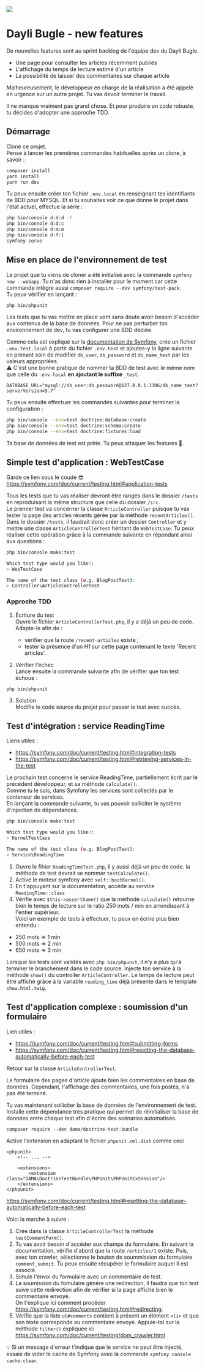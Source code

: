 ![](https://github.com/WildCodeSchool/workshop-symfony-testing-dayli-bugle/blob/main/assets/images/daily_buggle_logo.png?raw=true)

# Dayli Bugle - new features

De nouvelles features sont au sprint backlog de l'équipe dev du Dayli Bugle.  
- Une page pour consulter les articles récemment publiés
- L'affichage du temps de lecture estimé d'un article
- La possibilité de laisser des commentaires sur chaque article

Malheureusement, le développeur en charge de la réalisation a été appelé en urgence sur un autre projet. Tu vas devoir terminer le travail.

Il ne manque vraiment pas grand chose. Et pour produire un code robuste, tu décides d'adopter une approche TDD.

## Démarrage

Clone ce projet.  
Pense à lancer les premières commandes habituelles après un clone, à savoir :

```bash
composer install
yarn install
yarn run dev
```
Tu peux ensuite créer ton fichier `.env.local` en renseignant tes identifiants de BDD pour MYSQL. Et si tu souhaites voir ce que donne le projet dans l'état actuel, effectue la série :

```bash
php bin/console d:d:d -f
php bin/console d:d:c
php bin/console d:m:m
php bin/console d:f:l
symfony serve
```
## Mise en place de l'environnement de test
Le projet que tu viens de cloner a été initialisé avec la commande `symfony new --webapp`. Tu n'as donc rien à installer pour le moment car cette commande intègre aussi `composer require --dev symfony/test-pack`.   
Tu peux vérifier en lançant :

```bash
php bin/phpunit
```

Les tests que tu vas mettre en place vont sans doute avoir besoin d'accéder aux contenus de la base de données. Pour ne pas perturber ton environnement de dev, tu vas configurer une BDD dédiée.

Comme cela est expliqué sur la [documentation de Symfony](https://symfony.com/doc/current/testing.html#configuring-a-database-for-tests), crée un fichier `.env.test.local` à partir du fichier `.env.test` et ajoutes-y la ligne suivante en prenant soin de modifier `db_user`, `db_password` et `db_name_test` par les valeurs appropriées.  
⚠️ C'est une bonne pratique de nommer ta BDD de test avec le même nom que celle du `.env.local` __en ajoutant le suffixe__ `_test`.
```
DATABASE_URL="mysql://db_user:db_password@127.0.0.1:3306/db_name_test?serverVersion=5.7"
```
Tu peux ensuite effectuer les commandes suivantes pour terminer la configuration :
```bash
php bin/console --env=test doctrine:database:create
php bin/console --env=test doctrine:schema:create
php bin/console --env=test doctrine:fixtures:load
```

Ta base de données de test est prête. Tu peux attaquer les features 🚀.

## Simple test d'application : WebTestCase
Garde ce lien sous le coude 😎  
   https://symfony.com/doc/current/testing.html#application-tests
   
Tous les tests que tu vas réaliser devront être rangés dans le dossier `/tests` en reproduisant la même structure que celle du dossier `/src`.  
Le premier test va concerner la classe `ArticleController` puisque tu vas tester la page des articles récents gérée par la méthode `recentArticles()`.  
Dans le dossier `/tests`, il faudrait donc créer un dossier `Controller` et y mettre une classe `ArticleControllerTest` héritant de `WebTestCase`. Tu peux réaliser cette opération grâce à la commande suivante en répondant ainsi aux questions :

```bash
php bin/console make:test

Which test type would you like?:
> WebTestCase

The name of the test class (e.g. BlogPostTest):
> Controller\ArticleControllerTest

```
### Approche TDD  
1. Écriture du test  
Ouvre le fichier `ArticleControllerTest.php`, il y a déjà un peu de code. Adapte-le afin de :
    - vérifier que la route `/recent-articles` existe ;
    - tester la présence d'un H1 sur cette page contenant le texte 'Recent articles'.  

2. Vérifier l'échec  
Lance ensuite la commande suivante afin de vérifier que ton test échoue :
```
php bin/phpunit
```
3. Solution  
Modifie le code source du projet pour passer le test avec succès.
   

## Test d'intégration :  service ReadingTime

Liens utiles :  
- https://symfony.com/doc/current/testing.html#integration-tests
- https://symfony.com/doc/current/testing.html#retrieving-services-in-the-test  

Le prochain test concerne le service ReadingTime, partiellement écrit par le précédent développeur, et sa méthode `calculate()`.  
Comme tu le sais, dans Symfony les services sont collectés par le conteneur de services.  
En lançant la commande suivante, tu vas pouvoir solliciter le système d'injection de dépendances. 

```bash
php bin/console make:test

Which test type would you like?:
> KernelTestCase

The name of the test class (e.g. BlogPostTest):
> Service\ReadingTime
```

1. Ouvre le fihier `ReadingTimeTest.php`, il y aussi déjà un peu de code. la méthode de test devrait se nommer `testCalculate()`.
2. Active le moteur symfony avec `self::bootKernel()`.
3. En t'appuyant sur la documentation, accède au service `ReadingTime::class`
4. Vérifie avec `$this->assertSame()` que la méthode `calculate()` retourne bien le temps de lecture sur le ratio 250 mots / min en arrondissant à l'entier supérieur.  
Voici un exemple de tests à effectuer, tu peux en écrire plus bien entendu :
- 250 mots => 1 min
- 500 mots => 2 min
- 650 mots => 3 min

Lorsque les tests sont validés avec `php bin/phpunit`, il n'y a plus qu'à terminer le branchement dans le code source. Injecte ton service à la méthode `show()` du controller `ArticleController`. Le temps de lecture peut être affiché grâce à la variable `reading_time` déjà présente dans le template `show.html.twig`.

## Test d'application complexe : soumission d'un formulaire

Lien utiles : 
- https://symfony.com/doc/current/testing.html#submitting-forms
- https://symfony.com/doc/current/testing.html#resetting-the-database-automatically-before-each-test

Retour sur la classe `ArticleControllerTest`.  

Le formulaire des pages d'article ajoute bien les commentaires en base de données. Cependant, l'affichage des commentaires, une fois postés, n'a pas été terminé.

Tu vas maintenant solliciter la base de données de l'environnement de test.  
Installe cette dépendance très pratique qui permet de réinitialiser la base de données entre chaque test afin d'écrire des scénarios automatisés.
```
composer require --dev dama/doctrine-test-bundle
```
Active l'extension en adaptant le fichier `phpunit.xml.dist` comme ceci

```
<phpunit>
    <!-- ... -->

    <extensions>
        <extension class="DAMA\DoctrineTestBundle\PHPUnit\PHPUnitExtension"/>
    </extensions>
</phpunit>
```
https://symfony.com/doc/current/testing.html#resetting-the-database-automatically-before-each-test

Voici la marche à suivre :
1. Crée dans la classe `ArticleControllerTest` la méthode `testCommentForm()`.
2. Tu vas avoir besoin d'accéder aux champs du formulaire. En suivant la documentation, vérifie d'abord que la route `/articles/1` existe. Puis, avec ton crawler, sélectionne le bouton de soummission du formulaire `comment_submit`. Tu peux ensuite récupérer le formulaire auquel il est associé.
4. Simule l'envoi du formulaire avec un commentaire de test.
5. La soumission du fomulaire génére une redirection, il faudra que ton test suive cette redirection afin de vérifier si la page affiche bien le commentaire envoyé.  
On t'explique ici comment procéder https://symfony.com/doc/current/testing.html#redirecting.
6. Vérifie que la liste `ul#comments` contient à présent un élément `<li>` et que son texte corresponde au commentaire envoyé. Appuie-toi sur la méthode `filter()` expliquée ici https://symfony.com/doc/current/testing/dom_crawler.html

💡 Si un message d'erreur t'indique que le service ne peut être injecté, essaie de vider le cache de Symfony avec la commande `symfony console cache:clear`.
